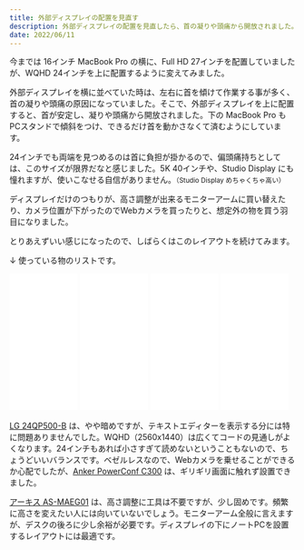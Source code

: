 ```yaml
---
title: 外部ディスプレイの配置を見直す
description: 外部ディスプレイの配置を見直したら、首の凝りや頭痛から開放されました。
date: 2022/06/11
---
```


今までは 16インチ MacBook Pro の横に、Full HD 27インチを配置していましたが、WQHD 24インチを上に配置するように変えてみました。

<article-img src="/articles/images/20220611_1.webp" title="作業環境の新レイアウト / LG 24QP500-B / アーキス AS-MAEG01 / Anker PowerConf C300" width="480" height="640"></article-img>

外部ディスプレイを横に並べていた時は、左右に首を傾けて作業する事が多く、首の凝りや頭痛の原因になっていました。そこで、外部ディスプレイを上に配置すると、首が安定し、凝りや頭痛から開放されました。下の MacBook Pro も PCスタンドで傾斜をつけ、できるだけ首を動かさなくて済むようにしています。

24インチでも両端を見つめるのは首に負担が掛かるので、偏頭痛持ちとしては、このサイズが限界だなと感じました。5K 40インチや、Studio Display にも憧れますが、使いこなせる自信がありません。<small>（Studio Display めちゃくちゃ高い）</small>

ディスプレイだけのつもりが、高さ調整が出来るモニターアームに買い替えたり、カメラ位置が下がったのでWebカメラを買ったりと、想定外の物を買う羽目になりました。

とりあえずいい感じになったので、しばらくはこのレイアウトを続けてみます。

↓ 使っている物のリストです。

<div class="pb-8 flex justify-center md:justify-start gap-2 flex-wrap w-full">
  <iframe sandbox="allow-popups allow-scripts allow-modals allow-forms allow-same-origin" style="width:120px;height:240px;" marginwidth="0" marginheight="0" scrolling="no" frameborder="0" src="//rcm-fe.amazon-adsystem.com/e/cm?lt1=_blank&bc1=FFFFFF&IS2=1&bg1=FFFFFF&fc1=000000&lc1=0000FF&t=kkeisuke-22&language=ja_JP&o=9&p=8&l=as4&m=amazon&f=ifr&ref=as_ss_li_til&asins=B08ZSLDD77&linkId=64241caceecaef84781baf874dc86575"></iframe>

  <iframe sandbox="allow-popups allow-scripts allow-modals allow-forms allow-same-origin" style="width:120px;height:240px;" marginwidth="0" marginheight="0" scrolling="no" frameborder="0" src="//rcm-fe.amazon-adsystem.com/e/cm?lt1=_blank&bc1=FFFFFF&IS2=1&bg1=FFFFFF&fc1=000000&lc1=0000FF&t=kkeisuke-22&language=ja_JP&o=9&p=8&l=as4&m=amazon&f=ifr&ref=as_ss_li_til&asins=B081V4Y7LX&linkId=a4de02d4d97bc8fe1702d6ced4a468ee"></iframe>

  <iframe sandbox="allow-popups allow-scripts allow-modals allow-forms allow-same-origin" style="width:120px;height:240px;" marginwidth="0" marginheight="0" scrolling="no" frameborder="0" src="//rcm-fe.amazon-adsystem.com/e/cm?lt1=_blank&bc1=FFFFFF&IS2=1&bg1=FFFFFF&fc1=000000&lc1=0000FF&t=kkeisuke-22&language=ja_JP&o=9&p=8&l=as4&m=amazon&f=ifr&ref=as_ss_li_til&asins=B08WX1XB5Y&linkId=0927acd7d904b4581ecea196bbbb5b84"></iframe>

  <iframe sandbox="allow-popups allow-scripts allow-modals allow-forms allow-same-origin" style="width:120px;height:240px;" marginwidth="0" marginheight="0" scrolling="no" frameborder="0" src="//rcm-fe.amazon-adsystem.com/e/cm?lt1=_blank&bc1=FFFFFF&IS2=1&bg1=FFFFFF&fc1=000000&lc1=0000FF&t=kkeisuke-22&language=ja_JP&o=9&p=8&l=as4&m=amazon&f=ifr&ref=as_ss_li_til&asins=B07KK5JZJT&linkId=9c070deeb3e6a808760f86ce9d0e39df"></iframe>
</div>

[LG 24QP500-B](https://amzn.to/39hZOKk) は、やや暗めですが、テキストエディターを表示する分には特に問題ありませんでした。WQHD（2560x1440）は広くてコードの見通しがよくなります。24インチもあれば小さすぎて読めないということもないので、ちょうどいいバランスです。ベゼルレスなので、Webカメラを乗せることができるか心配でしたが、[Anker PowerConf C300](https://amzn.to/3QqOUCK) は、ギリギリ画面に触れず設置できました。

[アーキス AS-MAEG01](https://amzn.to/3aWeRK3) は、高さ調整に工具は不要ですが、少し固めです。頻繁に高さを変えたい人には向いていないでしょう。モニターアーム全般に言えますが、デスクの後ろに少し余裕が必要です。ディスプレイの下にノートPCを設置するレイアウトには最適です。
